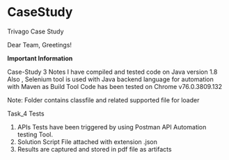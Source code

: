 # CaseStudy
Trivago Case Study

Dear Team,
Greetings!

<b>Important Information</b>

Case-Study 3 Notes
I have compiled and tested code on Java version 1.8
Also , Selenium tool is used with Java backend language for automation with Maven as Build Tool
Code has been tested on Chrome v76.0.3809.132

Note: Folder contains classfile and related supported file for loader

Task_4 Tests
1. APIs Tests have been triggered by using Postman API Automation testing Tool.
2. Solution Script File attached with extension .json
3. Results are captured and stored in pdf file as artifacts
